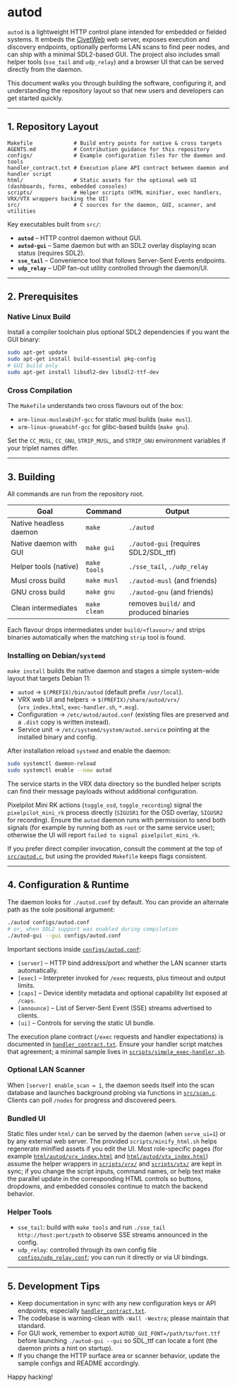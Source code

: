 # autod

`autod` is a lightweight HTTP control plane intended for embedded or fielded systems. It embeds the [CivetWeb](https://github.com/civetweb/civetweb) web server, exposes execution and discovery endpoints, optionally performs LAN scans to find peer nodes, and can ship with a minimal SDL2-based GUI. The project also includes small helper tools (`sse_tail` and `udp_relay`) and a browser UI that can be served directly from the daemon.

This document walks you through building the software, configuring it, and understanding the repository layout so that new users and developers can get started quickly.

---

## 1. Repository Layout

```
Makefile             # Build entry points for native & cross targets
AGENTS.md            # Contribution guidance for this repository
configs/             # Example configuration files for the daemon and tools
handler_contract.txt # Execution plane API contract between daemon and handler script
html/                # Static assets for the optional web UI (dashboards, forms, embedded consoles)
scripts/             # Helper scripts (HTML minifier, exec handlers, VRX/VTX wrappers backing the UI)
src/                 # C sources for the daemon, GUI, scanner, and utilities
```

Key executables built from `src/`:

- **`autod`** – HTTP control daemon without GUI.
- **`autod-gui`** – Same daemon but with an SDL2 overlay displaying scan status (requires SDL2).
- **`sse_tail`** – Convenience tool that follows Server-Sent Events endpoints.
- **`udp_relay`** – UDP fan-out utility controlled through the daemon/UI.

---

## 2. Prerequisites

### Native Linux Build

Install a compiler toolchain plus optional SDL2 dependencies if you want the GUI binary:

```bash
sudo apt-get update
sudo apt-get install build-essential pkg-config
# GUI build only
sudo apt-get install libsdl2-dev libsdl2-ttf-dev
```

### Cross Compilation

The `Makefile` understands two cross flavours out of the box:

- `arm-linux-musleabihf-gcc` for static musl builds (`make musl`).
- `arm-linux-gnueabihf-gcc` for glibc-based builds (`make gnu`).

Set the `CC_MUSL`, `CC_GNU`, `STRIP_MUSL`, and `STRIP_GNU` environment variables if your triplet names differ.

---

## 3. Building

All commands are run from the repository root.

| Goal | Command | Output |
| ---- | ------- | ------ |
| Native headless daemon | `make` | `./autod` |
| Native daemon with GUI | `make gui` | `./autod-gui` (requires SDL2/SDL_ttf) |
| Helper tools (native)  | `make tools` | `./sse_tail`, `./udp_relay` |
| Musl cross build       | `make musl` | `./autod-musl` (and friends) |
| GNU cross build        | `make gnu`  | `./autod-gnu` (and friends) |
| Clean intermediates    | `make clean` | removes `build/` and produced binaries |

Each flavour drops intermediates under `build/<flavour>/` and strips binaries automatically when the matching `strip` tool is found.

### Installing on Debian/`systemd`

`make install` builds the native daemon and stages a simple system-wide layout that targets Debian 11:

- `autod` → `$(PREFIX)/bin/autod` (default prefix `/usr/local`).
- VRX web UI and helpers → `$(PREFIX)/share/autod/vrx/` (`vrx_index.html`, `exec-handler.sh`, `*.msg`).
- Configuration → `/etc/autod/autod.conf` (existing files are preserved and a `.dist` copy is written instead).
- Service unit → `/etc/systemd/system/autod.service` pointing at the installed binary and config.

After installation reload `systemd` and enable the daemon:

```bash
sudo systemctl daemon-reload
sudo systemctl enable --now autod
```

The service starts in the VRX data directory so the bundled helper scripts can find their message payloads without additional configuration.

Pixelpilot Mini RK actions (`toggle_osd`, `toggle_recording`) signal the `pixelpilot_mini_rk` process directly (`SIGUSR1` for the OSD overlay, `SIGUSR2` for recording). Ensure the `autod` daemon runs with permission to send both signals (for example by running both as `root` or the same service user); otherwise the UI will report `failed to signal pixelpilot_mini_rk`.

If you prefer direct compiler invocation, consult the comment at the top of [`src/autod.c`](src/autod.c), but using the provided `Makefile` keeps flags consistent.

---

## 4. Configuration & Runtime

The daemon looks for `./autod.conf` by default. You can provide an alternate path as the sole positional argument:

```bash
./autod configs/autod.conf
# or, when SDL2 support was enabled during compilation
./autod-gui --gui configs/autod.conf
```

Important sections inside [`configs/autod.conf`](configs/autod.conf):

- `[server]` – HTTP bind address/port and whether the LAN scanner starts automatically.
- `[exec]` – Interpreter invoked for `/exec` requests, plus timeout and output limits.
- `[caps]` – Device identity metadata and optional capability list exposed at `/caps`.
- `[announce]` – List of Server-Sent Event (SSE) streams advertised to clients.
- `[ui]` – Controls for serving the static UI bundle.

The execution plane contract (`/exec` requests and handler expectations) is documented in [`handler_contract.txt`](handler_contract.txt). Ensure your handler script matches that agreement; a minimal sample lives in [`scripts/simple_exec-handler.sh`](scripts/simple_exec-handler.sh).

### Optional LAN Scanner

When `[server] enable_scan = 1`, the daemon seeds itself into the scan database and launches background probing via functions in [`src/scan.c`](src/scan.c). Clients can poll `/nodes` for progress and discovered peers.

### Bundled UI

Static files under `html/` can be served by the daemon (when `serve_ui=1`) or by any external web server. The provided `scripts/minify_html.sh` helps regenerate minified assets if you edit the UI. Most role-specific pages (for example [`html/autod/vrx_index.html`](html/autod/vrx_index.html) and [`html/autod/vtx_index.html`](html/autod/vtx_index.html)) assume the helper wrappers in [`scripts/vrx/`](scripts/vrx/) and [`scripts/vtx/`](scripts/vtx/) are kept in sync; if you change the script inputs, command names, or help text make the parallel update in the corresponding HTML controls so buttons, dropdowns, and embedded consoles continue to match the backend behavior.

### Helper Tools

- `sse_tail`: build with `make tools` and run `./sse_tail http://host:port/path` to observe SSE streams announced in the config.
- `udp_relay`: controlled through its own config file [`configs/udp_relay.conf`](configs/udp_relay.conf); you can run it directly or via UI bindings.

---

## 5. Development Tips

- Keep documentation in sync with any new configuration keys or API endpoints, especially [`handler_contract.txt`](handler_contract.txt).
- The codebase is warning-clean with `-Wall -Wextra`; please maintain that standard.
- For GUI work, remember to export `AUTOD_GUI_FONT=/path/to/font.ttf` before launching `./autod-gui --gui` so SDL_ttf can locate a font (the daemon prints a hint on startup).
- If you change the HTTP surface area or scanner behavior, update the sample configs and README accordingly.

Happy hacking!

